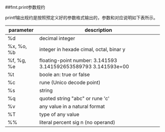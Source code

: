 
##fmt.print参数规约

printf输出规约是按照预定义好的参数格式输出的，参数和对应说明如下表所示。

parameter    | description
------------ | -------------
%d           |decimal integer
%x, %o, %b   |integer in hexade cimal, octal, binar y
%f, %g, %e   |floating-point number: 3.141593 3.141592653589793 3.141593e+00
%t           |boole an: true or false
%c           |rune (Unico decode point)
%s           |string
%q           |quoted string "abc" or rune 'c'
%v           |any value in a natural format
%T           |type of any value
%%           |literal percent sig n (no operand)

